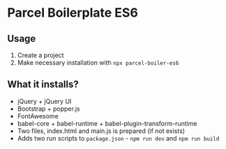 # Parcel Boilerplate ES6

## Usage

1. Create a project
2. Make necessary installation with `npx parcel-boiler-es6`

## What it installs?

- jQuery + jQuery UI
- Bootstrap + popper.js
- FontAwesome
- babel-core + babel-runtime + babel-plugin-transform-runtime
- Two files, index.html and main.js is prepared (if not exists)
- Adds two run scripts to `package.json` - `npm run dev` and `npm run build`